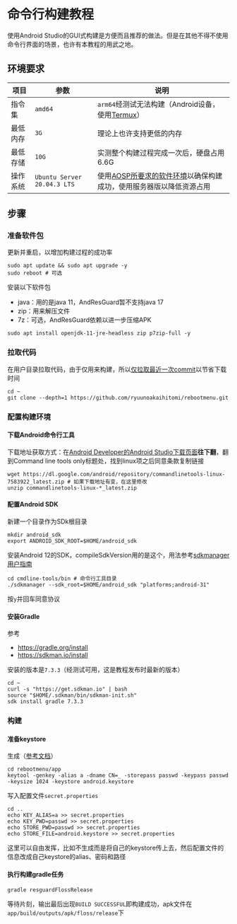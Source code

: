 # 命令行构建教程

使用Android Studio的GUI式构建是方便而且推荐的做法。但是在其他不得不使用命令行界面的场景，也许有本教程的用武之地。

## 环境要求

项目|参数|说明
---|---|---
指令集|`amd64`|`arm64`经测试无法构建（Android设备，使用[Termux](https://termux.com)）
最低内存|`3G`|理论上也许支持更低的内存
最低存储|`10G`|实测整个构建过程完成一次后，硬盘占用6.6G
操作系统|`Ubuntu Server 20.04.3 LTS`|使用[AOSP所要求的软件环境](https://source.android.google.cn/setup/build/requirements#software-requirements)以确保构建成功，使用服务器版以降低资源占用

## 步骤

### 准备软件包

更新并重启，以增加构建过程的成功率

```shell
sudo apt update && sudo apt upgrade -y
sudo reboot # 可选
```

安装以下软件包
* java：用的是java 11，AndResGuard暂不支持java 17
* zip：用来解压文件
* 7z：可选，AndResGuard依赖以进一步压缩APK
```shell
sudo apt install openjdk-11-jre-headless zip p7zip-full -y
```

### 拉取代码

在用户目录拉取代码，由于仅用来构建，所以[仅拉取最近一次commit](https://git-scm.com/docs/git-clone#Documentation/git-clone.txt---depthltdepthgt)以节省下载时间

```shell
cd ~
git clone --depth=1 https://github.com/ryuunoakaihitomi/rebootmenu.git
```

### 配置构建环境

#### 下载Android命令行工具

下载地址获取方式：在[Android Developer的Android Studio下载页面](https://developer.android.google.cn/studio#downloads)**往下翻**，翻到Command line tools only标题处，找到linux项之后同意条款复制链接

```shell
wget https://dl.google.com/android/repository/commandlinetools-linux-7583922_latest.zip # 如果下载地址有变，在这里修改
unzip commandlinetools-linux-*_latest.zip
```

#### 配置Android SDK

新建一个目录作为SDk根目录

```shell
mkdir android_sdk
export ANDROID_SDK_ROOT=$HOME/android_sdk
```

安装Android 12的SDK，compileSdkVersion用的是这个，用法参考[sdkmanager用户指南](https://developer.android.google.cn/studio/command-line/sdkmanager?hl=zh_cn)

```shell
cd cmdline-tools/bin # 命令行工具目录
./sdkmanager --sdk_root=$HOME/android_sdk "platforms;android-31"
```

按`y`并回车同意协议

#### 安装Gradle

参考
* https://gradle.org/install
* https://sdkman.io/install

安装的版本是`7.3.3`（经测试可用，这是教程发布时最新的版本）

```shell
cd ~
curl -s "https://get.sdkman.io" | bash
source "$HOME/.sdkman/bin/sdkman-init.sh"
sdk install gradle 7.3.3
```

### 构建

#### 准备keystore

生成（[参考文档](https://docs.oracle.com/en/java/javase/11/tools/keytool.html)）

```shell
cd rebootmenu/app
keytool -genkey -alias a -dname CN=_ -storepass passwd -keypass passwd -keysize 1024 -keystore android.keystore
```

写入配置文件`secret.properties`

```shell
cd ..
echo KEY_ALIAS=a >> secret.properties
echo KEY_PWD=passwd >> secret.properties
echo STORE_PWD=passwd >> secret.properties
echo STORE_FILE=android.keystore >> secret.properties
```

这里可以自由发挥，比如不生成而是将自己的keystore传上去，然后配置文件的信息改成自己keystore的alias、密码和路径

#### 执行构建gradle任务

```shell
gradle resguardFlossRelease
```

等待片刻，输出最后出现`BUILD SUCCESSFUL`即构建成功，apk文件在`app/build/outputs/apk/floss/release`下